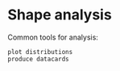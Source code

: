 Shape analysis
==============

Common tools for analysis:

    plot distributions
    produce datacards
